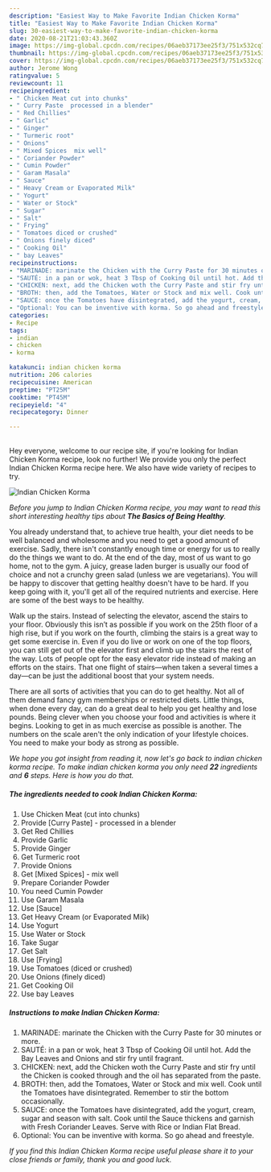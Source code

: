 ```yaml
---
description: "Easiest Way to Make Favorite Indian Chicken Korma"
title: "Easiest Way to Make Favorite Indian Chicken Korma"
slug: 30-easiest-way-to-make-favorite-indian-chicken-korma
date: 2020-08-21T21:03:43.360Z
image: https://img-global.cpcdn.com/recipes/06aeb37173ee25f3/751x532cq70/indian-chicken-korma-recipe-main-photo.jpg
thumbnail: https://img-global.cpcdn.com/recipes/06aeb37173ee25f3/751x532cq70/indian-chicken-korma-recipe-main-photo.jpg
cover: https://img-global.cpcdn.com/recipes/06aeb37173ee25f3/751x532cq70/indian-chicken-korma-recipe-main-photo.jpg
author: Jerome Wong
ratingvalue: 5
reviewcount: 11
recipeingredient:
- " Chicken Meat cut into chunks"
- " Curry Paste  processed in a blender"
- " Red Chillies"
- " Garlic"
- " Ginger"
- " Turmeric root"
- " Onions"
- " Mixed Spices  mix well"
- " Coriander Powder"
- " Cumin Powder"
- " Garam Masala"
- " Sauce"
- " Heavy Cream or Evaporated Milk"
- " Yogurt"
- " Water or Stock"
- " Sugar"
- " Salt"
- " Frying"
- " Tomatoes diced or crushed"
- " Onions finely diced"
- " Cooking Oil"
- " bay Leaves"
recipeinstructions:
- "MARINADE: marinate the Chicken with the Curry Paste for 30 minutes or more."
- "SAUTÉ: in a pan or wok, heat 3 Tbsp of Cooking Oil until hot. Add the Bay Leaves and Onions and stir fry until fragrant."
- "CHICKEN: next, add the Chicken woth the Curry Paste and stir fry until the Chicken is cooked through and the oil has separated from the paste."
- "BROTH: then, add the Tomatoes, Water or Stock and mix well. Cook until the Tomatoes have disintegrated. Remember to stir the bottom occasionally."
- "SAUCE: once the Tomatoes have disintegrated, add the yogurt, cream, sugar and season with salt. Cook until the Sauce thickens and garnish with Fresh Coriander Leaves. Serve with Rice or Indian Flat Bread."
- "Optional: You can be inventive with korma. So go ahead and freestyle."
categories:
- Recipe
tags:
- indian
- chicken
- korma

katakunci: indian chicken korma 
nutrition: 206 calories
recipecuisine: American
preptime: "PT25M"
cooktime: "PT45M"
recipeyield: "4"
recipecategory: Dinner

---
```

<br>
Hey everyone, welcome to our recipe site, if you're looking for Indian Chicken Korma recipe, look no further! We provide you only the perfect Indian Chicken Korma recipe here. We also have wide variety of recipes to try.
<br>


![Indian Chicken Korma](https://img-global.cpcdn.com/recipes/06aeb37173ee25f3/751x532cq70/indian-chicken-korma-recipe-main-photo.jpg)

<i>Before you jump to Indian Chicken Korma recipe, you may want to read this short interesting healthy tips about <strong>The Basics of Being Healthy</strong>.</i>

You already understand that, to achieve true health, your diet needs to be well balanced and wholesome and you need to get a good amount of exercise. Sadly, there isn't constantly enough time or energy for us to really do the things we want to do. At the end of the day, most of us want to go home, not to the gym. A juicy, grease laden burger is usually our food of choice and not a crunchy green salad (unless we are vegetarians). You will be happy to discover that getting healthy doesn't have to be hard. If you keep going with it, you'll get all of the required nutrients and exercise. Here are some of the best ways to be healthy.

Walk up the stairs. Instead of selecting the elevator, ascend the stairs to your floor. Obviously this isn’t as possible if you work on the 25th floor of a high rise, but if you work on the fourth, climbing the stairs is a great way to get some exercise in. Even if you do live or work on one of the top floors, you can still get out of the elevator first and climb up the stairs the rest of the way. Lots of people opt for the easy elevator ride instead of making an efforts on the stairs. That one flight of stairs—when taken a several times a day—can be just the additional boost that your system needs. 

There are all sorts of activities that you can do to get healthy. Not all of them demand fancy gym memberships or restricted diets. Little things, when done every day, can do a great deal to help you get healthy and lose pounds. Being clever when you choose your food and activities is where it begins. Looking to get in as much exercise as possible is another. The numbers on the scale aren't the only indication of your lifestyle choices. You need to make your body as strong as possible. 


<i>We hope you got insight from reading it, now let's go back to indian chicken korma recipe. To make indian chicken korma you only need <strong>22</strong> ingredients and <strong>6</strong> steps. Here is how you do that.
</i>

##### The ingredients needed to cook Indian Chicken Korma:

1. Use  Chicken Meat (cut into chunks)
1. Provide  [Curry Paste] - processed in a blender
1. Get  Red Chillies
1. Provide  Garlic
1. Provide  Ginger
1. Get  Turmeric root
1. Provide  Onions
1. Get  [Mixed Spices] - mix well
1. Prepare  Coriander Powder
1. You need  Cumin Powder
1. Use  Garam Masala
1. Use  [Sauce]
1. Get  Heavy Cream (or Evaporated Milk)
1. Use  Yogurt
1. Use  Water or Stock
1. Take  Sugar
1. Get  Salt
1. Use  [Frying]
1. Use  Tomatoes (diced or crushed)
1. Use  Onions (finely diced)
1. Get  Cooking Oil
1. Use  bay Leaves


##### Instructions to make Indian Chicken Korma:

1. MARINADE: marinate the Chicken with the Curry Paste for 30 minutes or more.
1. SAUTÉ: in a pan or wok, heat 3 Tbsp of Cooking Oil until hot. Add the Bay Leaves and Onions and stir fry until fragrant.
1. CHICKEN: next, add the Chicken woth the Curry Paste and stir fry until the Chicken is cooked through and the oil has separated from the paste.
1. BROTH: then, add the Tomatoes, Water or Stock and mix well. Cook until the Tomatoes have disintegrated. Remember to stir the bottom occasionally.
1. SAUCE: once the Tomatoes have disintegrated, add the yogurt, cream, sugar and season with salt. Cook until the Sauce thickens and garnish with Fresh Coriander Leaves. Serve with Rice or Indian Flat Bread.
1. Optional: You can be inventive with korma. So go ahead and freestyle.


<i>If you find this Indian Chicken Korma recipe useful please share it to your close friends or family, thank you and good luck.</i>
